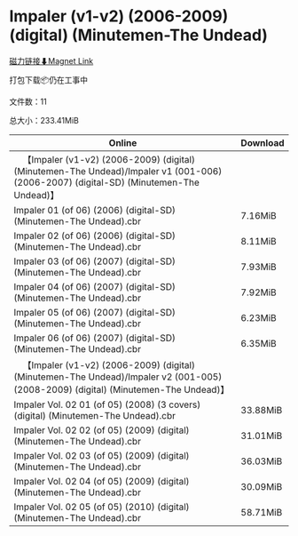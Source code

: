 # Impaler (v1-v2) (2006-2009) (digital) (Minutemen-The Undead)

[磁力链接⬇Magnet Link](magnet:?xt=urn:btih:5ce8dd5ce34798ac81cf4dc6b706f431a78ba651&dn=Impaler%20%28v1-v2%29%20%282006-2009%29%20%28digital%29%20%28Minutemen-The%20Undead%29)

打包下载📦仍在工事中

文件数：11

总大小：233.41MiB

Online | Download
--- | ---
&emsp;【Impaler (v1-v2) (2006-2009) (digital) (Minutemen-The Undead)/Impaler v1 (001-006) (2006-2007) (digital-SD) (Minutemen-The Undead)】 | 
Impaler 01 (of 06) (2006) (digital-SD) (Minutemen-The Undead).cbr | 7.16MiB
Impaler 02 (of 06) (2006) (digital-SD) (Minutemen-The Undead).cbr | 8.11MiB
Impaler 03 (of 06) (2007) (digital-SD) (Minutemen-The Undead).cbr | 7.93MiB
Impaler 04 (of 06) (2007) (digital-SD) (Minutemen-The Undead).cbr | 7.92MiB
Impaler 05 (of 06) (2007) (digital-SD) (Minutemen-The Undead).cbr | 6.23MiB
Impaler 06 (of 06) (2007) (digital-SD) (Minutemen-The Undead).cbr | 6.35MiB
&emsp;【Impaler (v1-v2) (2006-2009) (digital) (Minutemen-The Undead)/Impaler v2 (001-005) (2008-2009) (digital) (Minutemen-The Undead)】 | 
Impaler Vol. 02 01 (of 05) (2008) (3 covers) (digital) (Minutemen-The Undead).cbr | 33.88MiB
Impaler Vol. 02 02 (of 05) (2009) (digital) (Minutemen-The Undead).cbr | 31.01MiB
Impaler Vol. 02 03 (of 05) (2009) (digital) (Minutemen-The Undead).cbr | 36.03MiB
Impaler Vol. 02 04 (of 05) (2009) (digital) (Minutemen-The Undead).cbr | 30.09MiB
Impaler Vol. 02 05 (of 05) (2010) (digital) (Minutemen-The Undead).cbr | 58.71MiB